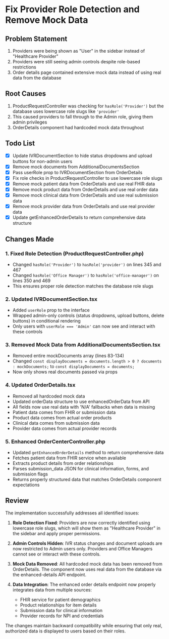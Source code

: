 # Fix Provider Role Detection and Remove Mock Data

## Problem Statement
1. Providers were being shown as "User" in the sidebar instead of "Healthcare Provider"
2. Providers were still seeing admin controls despite role-based restrictions
3. Order details page contained extensive mock data instead of using real data from the database

## Root Causes
1. ProductRequestController was checking for `hasRole('Provider')` but the database uses lowercase role slugs like `'provider'`
2. This caused providers to fall through to the Admin role, giving them admin privileges
3. OrderDetails component had hardcoded mock data throughout

## Todo List
- [x] Update IVRDocumentSection to hide status dropdowns and upload buttons for non-admin users
- [x] Remove mock documents from AdditionalDocumentsSection
- [x] Pass userRole prop to IVRDocumentSection from OrderDetails
- [x] Fix role checks in ProductRequestController to use lowercase role slugs
- [x] Remove mock patient data from OrderDetails and use real FHIR data
- [x] Remove mock product data from OrderDetails and use real order data
- [x] Remove mock clinical data from OrderDetails and use real submission data
- [x] Remove mock provider data from OrderDetails and use real provider data
- [x] Update getEnhancedOrderDetails to return comprehensive data structure

## Changes Made

### 1. Fixed Role Detection (ProductRequestController.php)
- Changed `hasRole('Provider')` to `hasRole('provider')` on lines 345 and 467
- Changed `hasRole('Office Manager')` to `hasRole('office-manager')` on lines 350 and 469
- This ensures proper role detection matches the database role slugs

### 2. Updated IVRDocumentSection.tsx
- Added `userRole` prop to the interface
- Wrapped admin-only controls (status dropdowns, upload buttons, delete buttons) in conditional rendering
- Only users with `userRole === 'Admin'` can now see and interact with these controls

### 3. Removed Mock Data from AdditionalDocumentsSection.tsx
- Removed entire mockDocuments array (lines 83-134)
- Changed `const displayDocuments = documents.length > 0 ? documents : mockDocuments;` to `const displayDocuments = documents;`
- Now only shows real documents passed via props

### 4. Updated OrderDetails.tsx
- Removed all hardcoded mock data
- Updated orderData structure to use enhancedOrderData from API
- All fields now use real data with 'N/A' fallbacks when data is missing
- Patient data comes from FHIR or submission data
- Product data comes from actual order products
- Clinical data comes from submission data
- Provider data comes from actual provider records

### 5. Enhanced OrderCenterController.php
- Updated `getEnhancedOrderDetails` method to return comprehensive data
- Fetches patient data from FHIR service when available
- Extracts product details from order relationships
- Parses submission_data JSON for clinical information, forms, and submission flags
- Returns properly structured data that matches OrderDetails component expectations

## Review

The implementation successfully addresses all identified issues:

1. **Role Detection Fixed**: Providers are now correctly identified using lowercase role slugs, which will show them as "Healthcare Provider" in the sidebar and apply proper permissions.

2. **Admin Controls Hidden**: IVR status changes and document uploads are now restricted to Admin users only. Providers and Office Managers cannot see or interact with these controls.

3. **Mock Data Removed**: All hardcoded mock data has been removed from OrderDetails. The component now uses real data from the database via the enhanced-details API endpoint.

4. **Data Integration**: The enhanced order details endpoint now properly integrates data from multiple sources:
   - FHIR service for patient demographics
   - Product relationships for item details
   - Submission data for clinical information
   - Provider records for NPI and credentials

The changes maintain backward compatibility while ensuring that only real, authorized data is displayed to users based on their roles.